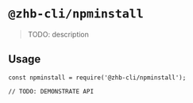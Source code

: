 # `@zhb-cli/npminstall`

> TODO: description

## Usage

```
const npminstall = require('@zhb-cli/npminstall');

// TODO: DEMONSTRATE API
```
